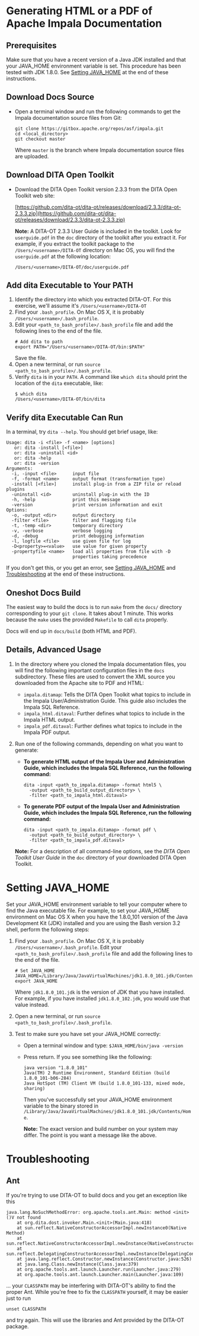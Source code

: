 # Generating HTML or a PDF of Apache Impala Documentation

## Prerequisites

Make sure that you have a recent version of a Java JDK installed and that your
JAVA_HOME environment variable is set. This procedure has been tested with JDK
1.8.0. See [Setting JAVA_HOME](#setting-java_home) at the end of these
instructions.

## Download Docs Source

* Open a terminal window and run the following commands to get the Impala
  documentation source files from Git:
    ```
    git clone https://gitbox.apache.org/repos/asf/impala.git
    cd <local_directory>
    git checkout master
    ```

    Where `master` is the branch where Impala documentation source files
    are uploaded.

## Download DITA Open Toolkit

* Download the DITA Open Toolkit version 2.3.3 from the DITA Open Toolkit web site:

   [https://github.com/dita-ot/dita-ot/releases/download/2.3.3/dita-ot-2.3.3.zip](https://github.com/dita-ot/dita-ot/releases/download/2.3.3/dita-ot-2.3.3.zip)

  **Note:** A DITA-OT 2.3.3 User Guide is included in the toolkit. Look
  for `userguide.pdf` in the `doc` directory of the toolkit after you
  extract it. For example, if you extract the toolkit package to the
  `/Users/<username>/DITA-OT` directory on Mac OS, you will find the
  `userguide.pdf` at the following location:

  ```
  /Users/<username>/DITA-OT/doc/userguide.pdf
  ```

## Add dita Executable to Your PATH

1. Identify the directory into which you extracted DITA-OT. For this
   exercise, we'll assume it's `/Users/<username>/DITA-OT`
2. Find your `.bash_profile`. On Mac OS X, it is probably
   `/Users/<username>/.bash_profile`.
3. Edit your `<path_to_bash_profile>/.bash_profile` file and add the
   following lines to the end of the file.
    ```
    # Add dita to path
    export PATH="/Users/<username>/DITA-OT/bin:$PATH"
    ```
   Save the file.
4. Open a new terminal, or run `source <path_to_bash_profile>/.bash_profile`.
5. Verify `dita` is in your `PATH`. A command like `which dita` should
   print the location of the `dita` executable, like:
   ```
   $ which dita
   /Users/<username>/DITA-OT/bin/dita
   ```

## Verify dita Executable Can Run

In a terminal, try `dita --help`. You should get brief usage, like:
   ```
   Usage: dita -i <file> -f <name> [options]
      or: dita -install [<file>]
      or: dita -uninstall <id>
      or: dita -help
      or: dita -version
   Arguments:
     -i, -input <file>      input file
     -f, -format <name>     output format (transformation type)
     -install [<file>]      install plug-in from a ZIP file or reload plugins
     -uninstall <id>        uninstall plug-in with the ID
     -h, -help              print this message
     -version               print version information and exit
   Options:
     -o, -output <dir>      output directory
     -filter <file>         filter and flagging file
     -t, -temp <dir>        temporary directory
     -v, -verbose           verbose logging
     -d, -debug             print debugging information
     -l, logfile <file>     use given file for log
     -D<property>=<value>   use value for given property
     -propertyfile <name>   load all properties from file with -D
                            properties taking precedence
   ```

If you don't get this, or you get an error, see [Setting
JAVA_HOME](#setting-java_home) and [Troubleshooting](#troubleshooting)
at the end of these instructions.

## Oneshot Docs Build

The easiest way to build the docs is to run `make` from the `docs/`
directory corresponding to your `git clone`. It takes about 1 minute.
This works because the `make` uses the provided `Makefile` to call
`dita` properly.

Docs will end up in `docs/build` (both HTML and PDF).

## Details, Advanced Usage

1. In the directory where you cloned the Impala documentation files, you
   will find the following important configuration files in the `docs`
   subdirectory. These files are used to convert the XML source you
   downloaded from the Apache site to PDF and HTML:
    * `impala.ditamap`: Tells the DITA Open Toolkit what topics to
      include in the Impala User/Administration Guide. This guide also
      includes the Impala SQL Reference.
    * `impala_html.ditaval`: Further defines what topics to include in
      the Impala HTML output.
    * `impala_pdf.ditaval`: Further defines what topics to include in
      the Impala PDF output.
2. Run one of the following commands, depending on what you want to
   generate:
    * **To generate HTML output of the Impala User and Administration
      Guide, which includes the Impala SQL Reference, run the following
      command:**
        ```
        dita -input <path_to_impala.ditamap> -format html5 \
          -output <path_to_build_output_directory> \
          -filter <path_to_impala_html.ditaval>
        ```

    * **To generate PDF output of the Impala User and Administration
      Guide, which includes the Impala SQL Reference, run the following
      command:**

        ```
        dita -input <path_to_impala.ditamap> -format pdf \
          -output <path_to_build_output_directory> \
          -filter <path_to_impala_pdf.ditaval>
        ```

    **Note:** For a description of all command-line options, see the
    _DITA Open Toolkit User Guide_ in the `doc` directory of your
    downloaded DITA Open Toolkit.

# Setting JAVA_HOME

Set your JAVA_HOME environment variable to tell your computer where to
find the Java executable file. For example, to set your JAVA_HOME
environment on Mac OS X when you have the 1.8.0_101 version of the Java
Development Kit (JDK) installed and you are using the Bash version 3.2
shell, perform the following steps:

1. Find your `.bash_profile`. On Mac OS X, it is probably
   `/Users/<username>/.bash_profile`. Edit your
   `<path_to_bash_profile>/.bash_profile` file and add the following
   lines to the end of the file.
    ```
    # Set JAVA_HOME
    JAVA_HOME=/Library/Java/JavaVirtualMachines/jdk1.8.0_101.jdk/Contents/Home
    export JAVA_HOME
    ```

   Where `jdk1.8.0_101.jdk` is the version of JDK that you have
   installed. For example, if you have installed `jdk1.8.0_102.jdk`, you
   would use that value instead.

2. Open a new terminal, or run `source <path_to_bash_profile>/.bash_profile`.
3. Test to make sure you have set your JAVA_HOME correctly:
    * Open a terminal window and type: `$JAVA_HOME/bin/java -version`
    * Press return. If you see something like the following:
      ```
      java version "1.8.0_101"
      Java(TM) 2 Runtime Environment, Standard Edition (build 1.8.0_101-b06-284)
      Java HotSpot (TM) Client VM (build 1.8.0_101-133, mixed mode, sharing)
      ```

      Then you've successfully set your JAVA_HOME environment variable
      to the binary stored in
      `/Library/Java/JavaVirtualMachines/jdk1.8.0_101.jdk/Contents/Home`.

      **Note:** The exact version and build number on your system may
      differ. The point is you want a message like the above.

# Troubleshooting

## Ant

If you're trying to use DITA-OT to build docs and you get an exception like this
```
java.lang.NoSuchMethodError: org.apache.tools.ant.Main: method <init>()V not found
    at org.dita.dost.invoker.Main.<init>(Main.java:418)
    at sun.reflect.NativeConstructorAccessorImpl.newInstance0(Native Method)
    at sun.reflect.NativeConstructorAccessorImpl.newInstance(NativeConstructorAccessorImpl.java:57)
    at sun.reflect.DelegatingConstructorAccessorImpl.newInstance(DelegatingConstructorAccessorImpl.java:45)
    at java.lang.reflect.Constructor.newInstance(Constructor.java:526)
    at java.lang.Class.newInstance(Class.java:379)
    at org.apache.tools.ant.launch.Launcher.run(Launcher.java:279)
    at org.apache.tools.ant.launch.Launcher.main(Launcher.java:109)
```

... your `CLASSPATH` may be interfering with DITA-OT's ability to find
the proper Ant. While you're free to fix the `CLASSPATH` yourself, it
may be easier just to run

`unset CLASSPATH`

and try again. This will use the libraries and Ant provided by the
DITA-OT package.
